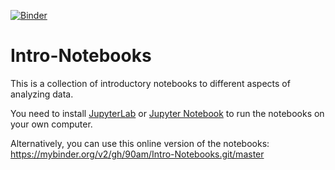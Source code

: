 [![Binder](https://mybinder.org/badge_logo.svg)](https://mybinder.org/v2/gh/90am/Intro-Notebooks.git/master)

# Intro-Notebooks

This is a collection of introductory notebooks to different aspects of analyzing data.

You need to install [JupyterLab](https://jupyter.org/install) or [Jupyter Notebook](https://jupyter.org/install) to run the notebooks on your own computer.

Alternatively, you can use this online version of the notebooks: https://mybinder.org/v2/gh/90am/Intro-Notebooks.git/master
